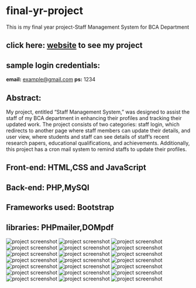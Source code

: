 # final-yr-project
This is my final year project-Staff Management System for BCA Department

## click here: [website](https://arunkarthik-proj.000webhostapp.com/) to see my project

## **sample login credentials:**
**email:** example@gmail.com
**ps:** 1234

## **Abstract:**

My project, entitled “Staff Management System,” was designed to assist the staff of my BCA department in enhancing their profiles and tracking their updated work. The project consists of two categories: staff login, which redirects to another page where staff members can update their details, and user view, where students and staff can see details of staff’s recent research papers, educational qualifications, and achievements. Additionally, this project has a cron mail system to remind staffs to update their profiles.

## **Front-end:** HTML,CSS and JavaScript
## **Back-end:** PHP,MySQl
## **Frameworks used:** Bootstrap
## **libraries:** PHPmailer,DOMpdf

![project screenshot](projectImg/1.png)
![project screenshot](projectImg/2.png)
![project screenshot](projectImg/3.png)
![project screenshot](projectImg/4.png)
![project screenshot](projectImg/5.png)
![project screenshot](projectImg/6.png)
![project screenshot](projectImg/7.png)
![project screenshot](projectImg/8.png)
![project screenshot](projectImg/9.png)
![project screenshot](projectImg/10.png)
![project screenshot](projectImg/11.png)
![project screenshot](projectImg/12.png)
![project screenshot](projectImg/13.png)
![project screenshot](projectImg/14.png)
![project screenshot](projectImg/15.png)
![project screenshot](projectImg/16.png)
![project screenshot](projectImg/17.png)
![project screenshot](projectImg/18.png)
![project screenshot](projectImg/19.png)
![project screenshot](projectImg/20.png)
![project screenshot](projectImg/21.png)
